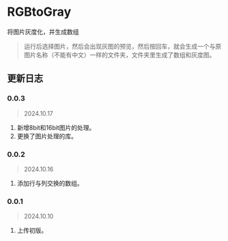 # RGBtoGray
将图片灰度化，并生成数组
> 运行后选择图片，然后会出现灰图的预览，然后按回车，就会生成一个与原图片名称（不能有中文）一样的文件夹，文件夹里生成了数组和灰度图。

## 更新日志
### 0.0.3
> 2024.10.17
1. 新增8bit和16bit图片的处理。
2. 更换了图片处理的库。

### 0.0.2
> 2024.10.16

1. 添加行与列交换的数组。

### 0.0.1
> 2024.10.10

1. 上传初版。